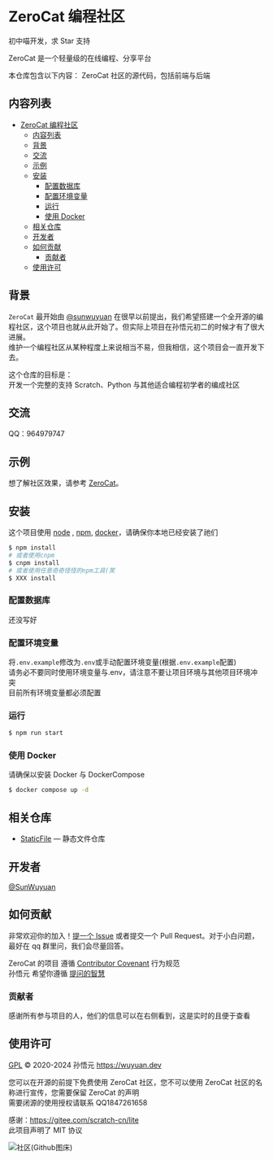 # ZeroCat 编程社区

初中喵开发，求 Star 支持

ZeroCat 是一个轻量级的在线编程、分享平台

本仓库包含以下内容：
ZeroCat 社区的源代码，包括前端与后端

## 内容列表

- [ZeroCat 编程社区](#zerocat-编程社区)
  - [内容列表](#内容列表)
  - [背景](#背景)
  - [交流](#交流)
  - [示例](#示例)
  - [安装](#安装)
    - [配置数据库](#配置数据库)
    - [配置环境变量](#配置环境变量)
    - [运行](#运行)
    - [使用 Docker](#使用-docker)
  - [相关仓库](#相关仓库)
  - [开发者](#开发者)
  - [如何贡献](#如何贡献)
    - [贡献者](#贡献者)
  - [使用许可](#使用许可)

## 背景

`ZeroCat` 最开始由 [@sunwuyuan](https://github.com/sunwuyuan) 在很早以前提出，我们希望搭建一个全开源的编程社区，这个项目也就从此开始了。但实际上项目在孙悟元初二的时候才有了很大进展。
<br/>维护一个编程社区从某种程度上来说相当不易，但我相信，这个项目会一直开发下去。

这个仓库的目标是：
<br/>开发一个完整的支持 Scratch、Python 与其他适合编程初学者的编成社区

## 交流

QQ：964979747

## 示例

想了解社区效果，请参考 [ZeroCat](https://ourworld.wuyuan.dev)。

## 安装

这个项目使用 [node](http://nodejs.org) , [npm](https://npmjs.com), [docker](https://docker.com)，请确保你本地已经安装了祂们

```sh
$ npm install
# 或者使用cnpm
$ cnpm install
# 或者使用任意奇奇怪怪的npm工具(笑
$ XXX install
```

### 配置数据库

还没写好

### 配置环境变量

将`.env.example`修改为`.env`或手动配置环境变量(根据`.env.example`配置)
<br/>请务必不要同时使用环境变量与.env，请注意不要让项目环境与其他项目环境冲突
<br/>目前所有环境变量都必须配置

### 运行

```sh
$ npm run start
```

### 使用 Docker

请确保以安装 Docker 与 DockerCompose

```sh
$ docker compose up -d
```

## 相关仓库

- [StaticFile](https://github.com/ZeroCatOrg/StaticFile) — 静态文件仓库

## 开发者

[@SunWuyuan](https://github.com/sunwuyuan)

## 如何贡献

非常欢迎你的加入！[提一个 Issue](https://github.com/ZeroCatDev/ZeroCat/issues/new) 或者提交一个 Pull Request。对于小白问题，最好在 qq 群里问，我们会尽量回答。

ZeroCat 的项目 遵循 [Contributor Covenant](http://contributor-covenant.org/version/1/3/0/) 行为规范
<br/>孙悟元 希望你遵循 [提问的智慧](https://github.com/ryanhanwu/How-To-Ask-Questions-The-Smart-Way/blob/main/README-zh_CN.md)

### 贡献者

感谢所有参与项目的人，他们的信息可以在右侧看到，这是实时的且便于查看

## 使用许可

[GPL](LICENSE) © 2020-2024 孙悟元 https://wuyuan.dev

您可以在开源的前提下免费使用 ZeroCat 社区，您不可以使用 ZeroCat 社区的名称进行宣传，您需要保留 ZeroCat 的声明
<br/>需要闭源的使用授权请联系 QQ1847261658

感谢：https://gitee.com/scratch-cn/lite
<br/>此项目声明了 MIT 协议

![社区(Github图床)](https://github.com/ZeroCatDev/ZeroCat/assets/88357633/d6f4a6ba-daa1-45c8-88f7-4b20d9edbb22)
